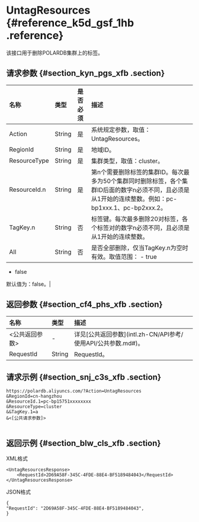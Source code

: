 # UntagResources {#reference_k5d_gsf_1hb .reference}

该接口用于删除POLARDB集群上的标签。

## 请求参数 {#section_kyn_pgs_xfb .section}

|名称|类型|是否必须|描述|
|:-|:-|:---|:-|
|Action|String|是|系统规定参数，取值：UntagResources。|
|RegionId|String|是|地域ID。|
|ResourceType|String|是|集群类型，取值：cluster。|
|ResourceId.n|String|是|第n个需要删除标签的集群ID。每次最多为50个集群同时删除标签，各个集群ID后面的数字n必须不同，且必须是从1开始的连续整数。例如：pc-bp1xxx.1、pc-bp2xxx.2。|
|TagKey.n|String|否|标签键。每次最多删除20对标签，各个标签对的数字n必须不同，且必须是从1开始的连续整数。|
|All|String|否|是否全部删除，仅当TagKey.n为空时有效。取值范围： -   true
-   false

 默认值为：false。|

## 返回参数 {#section_cf4_phs_xfb .section}

|名称|类型|描述|
|:-|:-|:-|
|<公共返回参数\>|-|详见[公共返回参数](intl.zh-CN/API参考/ 使用API/公共参数.md#)。|
|RequestId|String|RequestId。|

## 请求示例 {#section_snj_c3s_xfb .section}

``` {#codeblock_ko0_gow_d3x}
https://polardb.aliyuncs.com/?Action=UntagResources
&RegionId=cn-hangzhou
&ResourceId.1=pc-bp15751xxxxxxxx
&ResourceType=cluster
&&TagKey.1=a
&<[公共请求参数]>
				
```

## 返回示例 {#section_blw_cls_xfb .section}

XML格式

``` {#codeblock_mgr_6gy_k31}
<UntagResourcesResponse>
    <RequestId>2D69A58F-345C-4FDE-88E4-BF5189484043</RequestId>
</UntagResourcesResponse>
```

JSON格式

``` {#codeblock_rqj_qyk_jcq}
{ 
"RequestId": "2D69A58F-345C-4FDE-88E4-BF5189484043", 
}
```

